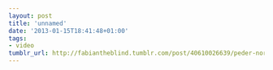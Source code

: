 ```yaml
---
layout: post
title: 'unnamed'
date: '2013-01-15T18:41:48+01:00'
tags:
- video
tumblr_url: http://fabiantheblind.tumblr.com/post/40610026639/peder-norrby-saz-potemkin-notes-this-low-poly
---
```

